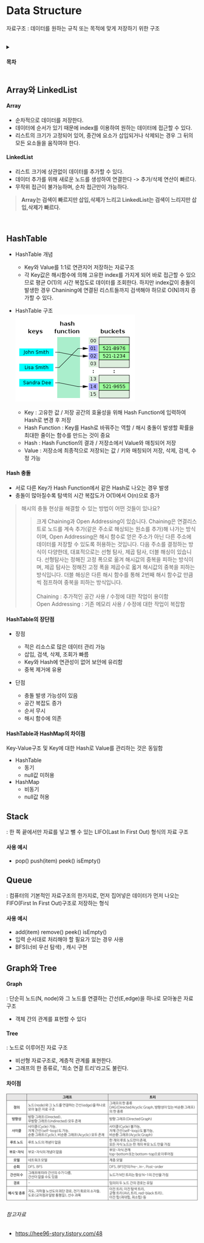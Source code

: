 # Data Structure
자료구조 : 데이터를 원하는 규칙 또는 목적에 맞게 저장하기 위한 구조
<br><br>
<details>
  <summary><h4>목차</h4></summary>
  
- [Array와 LinkedList](#Array와-LinkedList)
- [HashTable](#HashTable)
- [Stack](#Stack)
- [Queue](#Queue)
- [Graph와 Tree](#Graph와-Tree) 
- [](#)
- [](#)
- [](#) 
- [](#) 
- [](#) 
- [](#) 
- [](#) 


</details>

## Array와 LinkedList
#### Array
- 순차적으로 데이터를 저장한다.
- 데이터에 순서가 있기 때문에 index를 이용하여 원하는 데이터에 접근할 수 있다.
- 리스트의 크기가 고정되어 있어, 중간에 요소가 삽입되거나 삭제되는 경우 그 뒤의 모든 요소들을 움직여야 한다.

#### LinkedList
- 리스트 크기에 상관없이 데이터를 추가할 수 있다.
- 데이터 추가를 위해 새로운 노드를 생성하여 연결한다 -> 추가/삭제 연산이 빠르다.
- 무작위 접근이 불가능하며, 순차 접근만이 가능하다.<br>

>**Array는 검색이 빠르지만 삽입,삭제가 느리고 LinkedList는 검색이 느리지만 삽입,삭제가 빠르다.**

<br>

## HashTable
- HashTable 개념
  - Key와 Value를 1:1로 연관지어 저장하는 자료구조
  - 각 Key값은 해시함수에 의해 고유한 index를 가지게 되어 바로 접근할 수 있으므로 평균 O(1)의 시간 복잡도로 데이터를 조회한다. 하지만 index값이 충돌이 발생한 경우 Chanining에 연결된 리스트들까지 검색해야 하므로 O(N)까지 증가할 수 있다.
 
- HashTable 구조<br>![1](https://github.com/jaegangkim/Tech-Interview/blob/main/images/HashTable1.png?raw=true)
  - Key : 고유한 값 / 저장 공간의 효율성을 위해 Hash Function에 입력하여 Hash로 변경 후 저장
  - Hash Function : Key를 Hash로 바꿔주는 역할 / 해시 충돌이 발생할 확률을 최대한 줄이는 함수를 만드는 것이 중요
  - Hash : Hash Function의 결과 / 저장소에서 Value와 매칭되어 저장
  - Value : 저장소에 최종적으로 저장되는 값 / 키와 매칭되어 저장, 삭제, 검색, 수정 가능
 
#### Hash 충돌
- 서로 다른 Key가 Hash Function에서 같은 Hash로 나오는 경우 발생
- 충돌이 많아질수록 탐색의 시간 복잡도가 O(1)에서 O(n)으로 증가

> 해시의 충돌 현상을 해결할 수 있는 방법이 어떤 것들이 있나요?
>> 크게 Chaining과 Open Addressing이 있습니다. Chaining은 연결리스트로 노드를 계속 추가(같은 주소로 해싱되는 원소를 추가)해 나가는 방식이며, Open Addressing은 해시 함수로 얻은 주소가 아닌 다른 주소에 데이터를 저장할 수 있도록 허용하는 것입니다. 다음 주소를 결정하는 방식이 다양한데, 대표적으로는 선형 탐사, 제곱 탐사, 더블 해싱이 있습니다. 선형탐사는 정해진 고정 폭으로 옮겨 해시값의 중복을 피하는 방식이며, 제곱 탐사는 정해진 고정 폭을 제곱수로 옯겨 해시값의 중복을 피하는 방식입니다. 더블 해싱은 다른 해시 함수를 통해 2번째 해시 함수값 만큼씩 점프하여 중복을 피하는 방식입니다.<br><br>
>> Chaining : 추가적인 공간 사용 / 수정에 대한 작업이 용이함<br>
>> Open Addressing : 기존 메모리 사용 / 수정에 대한 작업이 복잡함

#### HashTable의 장단점
- 장점
  - 적은 리소스로 많은 데이터 관리 가능
  - 삽입, 검색, 삭제, 조회가 빠름
  - Key와 Hash에 연관성이 없어 보안에 유리함
  - 중복 제거에 유용
 
- 단점
  - 충돌 발생 가능성이 있음
  - 공간 복잡도 증가
  - 순서 무시
  - 해시 함수에 의존
 
#### HashTable과 HashMap의 차이점 
Key-Value구조 및 Key에 대한 Hash로 Value를 관리하는 것은 동일함
- HashTable
  - 동기
  - null값 미허용
- HashMap
  - 비동기
  - null값 허용

## Stack
: 한 쪽 끝에서만 자료를 넣고 뺄 수 있는 LIFO(Last In First Out) 형식의 자료 구조
#### 사용 예시
- pop() push(item) peek() isEmpty()
## Queue
: 컴퓨터의 기본적인 자료구조의 한가지로, 먼저 집어넣은 데이터가 먼저 나오는 FIFO(First In First Out)구조로 저장하는 형식
#### 사용 예시
- add(item) remove() peek() isEmpty()
- 입력 순서대로 처리해야 할 필요가 있는 경우 사용
- BFS(너비 우선 탐색) , 캐시 구현
## Graph와 Tree
#### Graph
: 단순히 노드(N, node)와 그 노드를 연결하는 간선(E,edge)을 하나로 모아놓은 자료 구조
- 객체 간의 관계를 표현할 수 있다
#### Tree
: 노드로 이루어진 자료 구조
- 비선형 자료구조로, 계층적 관계를 표현한다.
- 그래프의 한 종류로, '최소 연결 트리'라고도 불린다.
#### 차이점
![2](https://github.com/jaegangkim/Tech-Interview/blob/main/images/graph-vs-tree.png?raw=true)

###### 참고자료
- https://hee96-story.tistory.com/48
